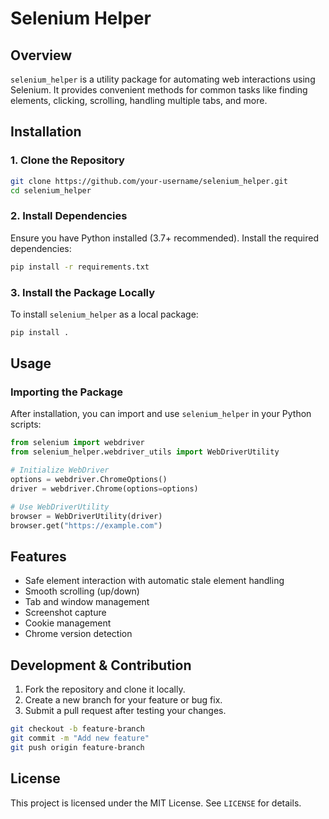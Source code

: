# Selenium Helper

## Overview
`selenium_helper` is a utility package for automating web interactions using Selenium. It provides convenient methods for common tasks like finding elements, clicking, scrolling, handling multiple tabs, and more.

## Installation

### 1. Clone the Repository
```sh
git clone https://github.com/your-username/selenium_helper.git
cd selenium_helper
```

### 2. Install Dependencies
Ensure you have Python installed (3.7+ recommended). Install the required dependencies:
```sh
pip install -r requirements.txt
```

### 3. Install the Package Locally
To install `selenium_helper` as a local package:
```sh
pip install .
```

## Usage

### Importing the Package
After installation, you can import and use `selenium_helper` in your Python scripts:

```python
from selenium import webdriver
from selenium_helper.webdriver_utils import WebDriverUtility

# Initialize WebDriver
options = webdriver.ChromeOptions()
driver = webdriver.Chrome(options=options)

# Use WebDriverUtility
browser = WebDriverUtility(driver)
browser.get("https://example.com")
```

## Features
- Safe element interaction with automatic stale element handling
- Smooth scrolling (up/down)
- Tab and window management
- Screenshot capture
- Cookie management
- Chrome version detection

## Development & Contribution
1. Fork the repository and clone it locally.
2. Create a new branch for your feature or bug fix.
3. Submit a pull request after testing your changes.

```sh
git checkout -b feature-branch
git commit -m "Add new feature"
git push origin feature-branch
```

## License
This project is licensed under the MIT License. See `LICENSE` for details.

